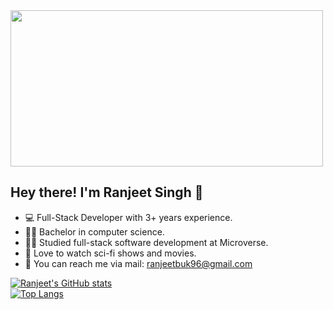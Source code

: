 <img width=500 height=250 src="https://www.aalpha.net/wp-content/uploads/2020/12/full-stack-development.gif">

## Hey there! I'm Ranjeet Singh 👋
- :computer: Full-Stack Developer with 3+ years experience.
- :man_student: Bachelor in computer science.
- :ok_man: Studied full-stack software development at Microverse.
- :rocket: Love to watch sci-fi shows and movies.
- :email: You can reach me via mail: <a href="mailto:ranjeet@kwanzoo.com">ranjeetbuk96@gmail.com</a>

[![Ranjeet's GitHub stats](https://github-readme-stats.vercel.app/api?username=thecodechaser&count_private=true&show_icons=true&theme=tokyonight)](https://github.com/thecodechaser)<br>
[![Top Langs](https://github-readme-stats.vercel.app/api/top-langs/?username=thecodechaser&show_icons=true&theme=tokyonight&layout=compact)](https://github.com/thecodechaser)


  
  
